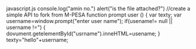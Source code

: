 javascript.js
console.log("amin no.")
alert("is the file attached?")
//create a simple API to fork from M-PESA
function prompt user ()
  {
   var texty;
   var username=window.prompt("enter user name");
   if(usename!= null || username !=")
      {
         dovument.getelementById("usrname").inneHTML=usename;
           }
           texty="hello"+username;
